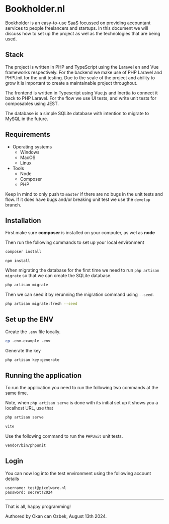 # Bookholder.nl

Bookholder is an easy-to-use SaaS focussed on providing accountant services to people freelancers and startups.
In this document we will discuss how to set up the project as wel as the technologies that are being used.

## Stack
The project is written in PHP and TypeScript using the Laravel en and Vue frameworks respectively. 
For the backend we make use of PHP Laravel and PHPUnit for the unit testing.
Due to the scale of the project and ability to grow it is important to create a maintainable project throughout.

The frontend is written in Typescript using Vue.js and Inertia to connect it back to PHP Laravel.
For the flow we use UI tests, and write unit tests for composables using JEST.

The database is a simple SQLite database with intention to migrate to MySQL in the future.

## Requirements
- Operating systems
  - Windows
  - MacOS
  - Linux
- Tools
  - Node
  - Composer
  - PHP

Keep in mind to only push to `master` if there are no bugs in the unit tests and flow. 
If it does have bugs and/or breaking unit test we use the `develop` branch.

## Installation
First make sure **composer** is installed on your computer, as wel as **node**

Then run the following commands to set up your local environment
```bash
composer install
```
``` 
npm install
```
When migrating the database for the first time we need to run `php artisan migrate` so that we can create the SQLite database.
```bash
php artisan migrate
```
Then we can seed it by rerunning the migration command using `--seed`.
```bash
php artisan migrate:fresh --seed
```

## Set up the ENV
Create the `.env` file locally.
```bash
cp .env.example .env
```
Generate the key
```bash
php artisan key:generate
```

## Running the application
To run the application you need to run the following two commands at the same time.

Note, when `php artisan serve` is done with its initial set up it shows you a localhost URL, use that
```bash
php artisan serve
```
```bash 
vite
```

Use the following command to run the `PHPUnit` unit tests.
```bash
vendor/bin/phpunit
```

## Login
You can now log into the test environment using the following account details
```text
username: test@pixelware.nl 
password: secret!2024
```

---
That is all, happy programming!

Authored by Okan can Ozbek, August 13th 2024.
